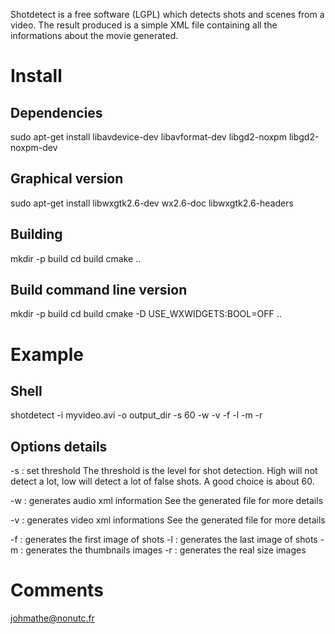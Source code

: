 Shotdetect is a free software (LGPL) which detects shots and scenes from a video.
The result produced is a simple XML file containing all the informations about the movie generated.

# Install

## Dependencies
sudo apt-get install libavdevice-dev libavformat-dev libgd2-noxpm libgd2-noxpm-dev
## Graphical version
sudo apt-get install libwxgtk2.6-dev wx2.6-doc libwxgtk2.6-headers

## Building
mkdir -p build
cd  build
cmake ..

## Build command line version
mkdir -p build
cd build
cmake -D USE_WXWIDGETS:BOOL=OFF ..

# Example

## Shell

shotdetect -i myvideo.avi -o output_dir -s 60 -w -v -f -l -m -r

## Options details
-s : set threshold
The threshold is the level for shot detection. High will not detect a lot, low will detect a lot of false shots. A good choice is about 60.

-w : generates audio xml information
See the generated file for more details

-v : generates video xml informations
See the generated file for more details

-f : generates the first image of shots
-l : generates the last image of shots
-m : generates the thumbnails images
-r : generates the real size images

# Comments
johmathe@nonutc.fr
